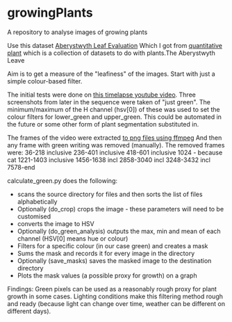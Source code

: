# growingPlants
A repository to analyse images of growing plants


Use this dataset [Aberystwyth Leaf Evaluation](https://zenodo.org/record/168158#.YnjqRS8w2qB)
Which I got from [quantitative plant](https://www.quantitative-plant.org/dataset/leaf-annotation) which is a collection of datasets to do with plants.The Aberystwyth Leave

Aim is to get a measure of the "leafiness" of the images.
Start with just a simple colour-based filter.

The initial tests were done on [this timelapse youtube video](https://www.youtube.com/watch?v=MGsS91x5StQ).
Three screenshots from later in the sequence were taken of "just green". The minimum/maximum of the H channel (hsv[0]) of these was used to set the colour filters for lower_green and upper_green. This could be automated in the future or some other form of plant segmentation substituted in.


The frames of the video were extracted [to png files using ffmpeg](https://stackoverflow.com/questions/40088222/ffmpeg-convert-video-to-images)
And then any frame with green writing was removed (manually). The removed frames were:
36-218 inclusive
236-401 inclusive
418-601 inclusive
1024 - because cat
1221-1403 inclusive
1456-1638 incl
2858-3040 incl
3248-3432 incl
7578-end

calculate_green.py does the following:
- scans the source directory for files and then sorts the list of files alphabetically
- Optionally (do_crop) crops the image - these parameters will need to be customised
- converts the image to HSV
- Optionally (do_green_analysis) outputs the max, min and mean of each channel (HSV[0] means hue or colour)
- Filters for a specific colour (in our case green) and creates a mask
- Sums the mask and records it for every image in the directory
- Optionally (save_masks) saves the masked image to the destination directory
- Plots the mask values (a possible proxy for growth) on a graph

Findings: Green pixels can be used as a reasonably rough proxy for plant growth in some cases. Lighting conditions make this filtering method rough and ready (because light can change over time, weather can be different on different days).
